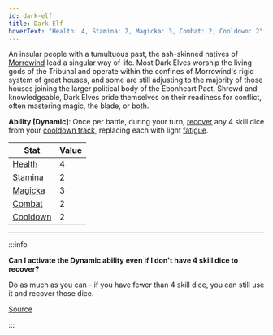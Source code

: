 ```yaml
---
id: dark-elf
title: Dark Elf
hoverText: "Health: 4, Stamina: 2, Magicka: 3, Combat: 2, Cooldown: 2"
---
```


An insular people with a tumultuous past, the ash-skinned natives of [Morrowind](/docs/campaign/provinces/morrowind) lead a singular way of life. Most Dark Elves worship the living gods of the Tribunal and operate within the confines of Morrowind's rigid system of great houses, and some are still adjusting to the majority of those houses joining the larger political body of the Ebonheart Pact. Shrewd and knowledgeable, Dark Elves pride themselves on their readiness for conflict, often mastering magic, the blade, or both.

**Ability [Dynamic]**: Once per battle, during your turn, [recover](/docs/glossary/recover) any 4 skill dice from your [cooldown track](/docs/glossary/cooldown-track), replacing each with light [fatigue](/docs/glossary/fatigue).

| Stat                                                  | Value |
| ----------------------------------------------------- | ----- |
| [Health](/docs/adventurer/stats/health)               | 4     |
| [Stamina](/docs/adventurer/stats/stamina)             | 2     |
| [Magicka](/docs/adventurer/stats/magicka)             | 3     |
| [Combat](/docs/adventurer/skill-lines/warrior/combat) | 2     |
| [Cooldown](/docs/adventurer/stats/cooldown)           | 2     |

---

:::info

**Can I activate the Dynamic ability even if I don't have 4 skill dice to recover?**

Do as much as you can - if you have fewer than 4 skill dice, you can still use it and recover those dice.

<a href="https://discord.com/channels/273472391403798528/734891265690304634/1346557892966220049" target="_blank">Source</a>

:::
